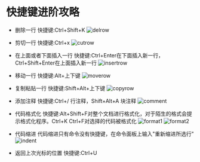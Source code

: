 # 快捷键进阶攻略

+ 删除一行
 快捷键:Ctrl+Shift+K
 ![delrow](/imgs/delrow.gif)

+ 剪切一行
 快捷键:Ctrl+x
 ![cutrow](/imgs/cutrow.gif)

+ 在上面或者下面插入一行
 快捷键:Ctrl+Enter在下面插入新一行，Ctrl+Shift+Enter在上面插入新一行
 ![insertrow](/imgs/insertrow.gif)

+ 移动一行
 快捷键:Alt+上下键
 ![moverow](/imgs/moverow.gif)

+ 复制粘贴一行
 快捷键:Shift+Alt+上下键
 ![copyrow](/imgs/copyrow.gif)

+ 添加注释
 快捷键:Ctrl+/ 行注释，Shift+Alt+A 块注释
 ![comment](/imgs/comment.gif)

+ 代码格式化
 快捷键:Alt+Shift+F对整个文档进行格式化，对于陌生的格式会提示格式化程序。Ctrl+K Ctrl+F对选择的代码被格式化
 ![format1](/imgs/format1.gif)
 ![format2](/imgs/format2.gif)

+ 代码缩进
 代码缩进只有命令没有快捷键，在命令面板上输入"重新缩进所选行"
 ![indent](/imgs/indent.gif)

+ 返回上次光标的位置
 快捷键:Ctrl+U